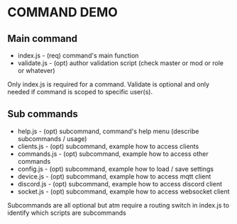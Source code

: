 # COMMAND DEMO

## Main command

- index.js    - (req) command's main function 
- validate.js - (opt) author validation script (check master or mod or role or whatever)

Only index.js is required for a command. Validate is optional and only needed if command is scoped to specific user(s).

## Sub commands

- help.js     - (opt) subcommand, command's help menu (describe subcommands / usage)
- clients.js  - (opt) subcommand, example how to access clients
- commands.js - (opt) subcommand, example how to access other commands
- config.js   - (opt) subcommand, example how to load / save settings
- device.js   - (opt) subcommand, example how to access mqtt client
- discord.js  - (opt) subcommand, example how to access discord client
- socket.js   - (opt) subcommand, example how to access websocket client

Subcommands are all optional but atm require a routing switch in index.js to identify which scripts are subcommands

